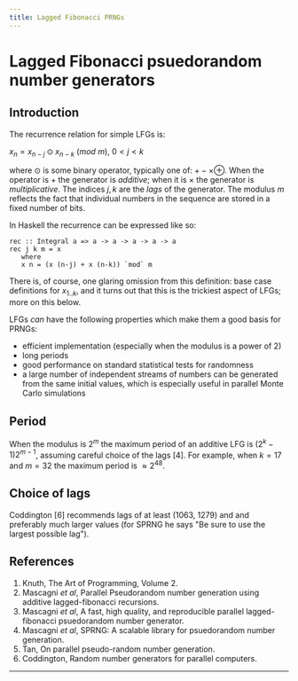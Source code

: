 ```yaml
---
title: Lagged Fibonacci PRNGs
---
```


# Lagged Fibonacci psuedorandom number generators

## Introduction

The recurrence relation for simple LFGs is:

$x_n = x_{n-j} \odot x_{n-k}\ (mod\ m),\ 0 < j < k$

where $\odot$ is some binary operator, typically one of: $+ - \times \oplus$. When
the operator is $+$ the generator is *additive*; when it is $\times$ the generator is
*multiplicative*. The indices $j,k$ are the *lags* of the generator. The modulus $m$
reflects the fact that individual numbers in the sequence are stored in a fixed
number of bits.

In Haskell the recurrence can be expressed like so:

    rec :: Integral a => a -> a -> a -> a -> a
    rec j k m = x
       where
       x n = (x (n-j) + x (n-k)) `mod` m

There is, of course, one glaring omission from this definition: base case definitions for $x_{1..k}$,
and it turns out that this is the trickiest aspect of LFGs; more on this below.

LFGs *can* have the following properties which make them a good basis for PRNGs:

   - efficient implementation (especially when the modulus is a power of 2)
   - long periods
   - good performance on standard statistical tests for randomness
   - a large number of independent streams of
     numbers can be generated from the same initial values, which is especially useful in parallel
     Monte Carlo simulations

## Period

When the modulus is $2^m$ the maximum period of an additive LFG is $(2^k - 1)2^{m-1}$, 
assuming careful choice of
the lags [4]. For example, when $k = 17$ and $m = 32$ the maximum period is $\approx 2^48$.

## Choice of lags

Coddington [6] recommends lags of at least (1063, 1279) and and preferably much larger values (for SPRNG he says "Be sure to use the largest possible lag").

## References

1. Knuth, The Art of Programming, Volume 2.
2. Mascagni *et al*, Parallel Pseudorandom number generation using additive lagged-fibonacci recursions.
3. Mascagni *et al*, A fast, high quality, and reproducible parallel lagged-fibonacci psuedorandom number generator.
4. Mascagni *et al*, SPRNG: A scalable library for psuedorandom number generation.
5. Tan, On parallel pseudo-random number generation.
6. Coddington, Random number generators for parallel computers.

****
